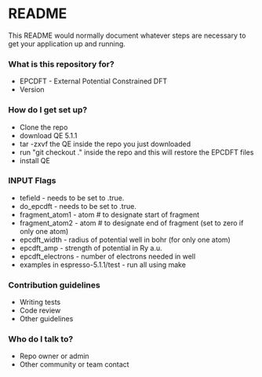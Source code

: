 # README #

This README would normally document whatever steps are necessary to get your application up and running.

### What is this repository for? ###

* EPCDFT - External Potential Constrained DFT
* Version 

### How do I get set up? ###

* Clone the repo
* download QE 5.1.1
* tar -zxvf the QE  inside the repo you just downloaded
* run "git checkout ." inside the repo and this will restore the EPCDFT files
* install QE

### INPUT Flags ###
* tefield - needs to be set to .true.
* do_epcdft - needs to be set to .true.
* fragment_atom1 - atom # to designate start of fragment
* fragment_atom2 - atom # to designate end of fragment (set to zero if only one atom)
* epcdft_width - radius of potential well in bohr (for only one atom)
* epcdft_amp - strength of potential in Ry a.u.
* epcdft_electrons - number of electrons needed in well
* examples in espresso-5.1.1/test - run all using make

### Contribution guidelines ###

* Writing tests
* Code review
* Other guidelines

### Who do I talk to? ###

* Repo owner or admin
* Other community or team contact
